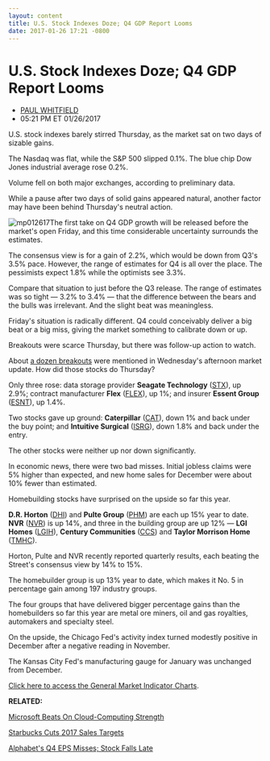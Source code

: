 ```yaml
---
layout: content
title: U.S. Stock Indexes Doze; Q4 GDP Report Looms
date: 2017-01-26 17:21 -0800
---
```



U.S. Stock Indexes Doze; Q4 GDP Report Looms
=============================================




* [PAUL WHITFIELD](https://www.investors.com/author/whitfieldp/ "Posts by PAUL WHITFIELD")
* 05:21 PM ET 01/26/2017







U.S. stock indexes barely stirred Thursday, as the market sat on two days of sizable gains.


The Nasdaq was flat, while the S&P 500 slipped 0.1%. The blue chip Dow Jones industrial average rose 0.2%.


Volume fell on both major exchanges, according to preliminary data.


While a pause after two days of solid gains appeared natural, another factor may have been behind Thursday's neutral action.


![mp012617](https://www.investors.com/wp-content/uploads/2017/01/MP012617-203x300.png)The first take on Q4 GDP growth will be released before the market's open Friday, and this time considerable uncertainty surrounds the estimates.


The consensus view is for a gain of 2.2%, which would be down from Q3's 3.5% pace. However, the range of estimates for Q4 is all over the place. The pessimists expect 1.8% while the optimists see 3.3%.


Compare that situation to just before the Q3 release. The range of estimates was so tight — 3.2% to 3.4% — that the difference between the bears and the bulls was irrelevant. And the slight beat was meaningless.


Friday's situation is radically different. Q4 could conceivably deliver a big beat or a big miss, giving the market something to calibrate down or up.


Breakouts were scarce Thursday, but there was follow-up action to watch.


About [a dozen breakouts](https://www.investors.com/market-trend/stock-market-today/stocks-peg-new-highs-building-sector-rises/) were mentioned in Wednesday's afternoon market update. How did those stocks do Thursday?


Only three rose: data storage provider **Seagate Technology** ([STX](https://research.investors.com/quote.aspx?symbol=STX)), up 2.9%; contract manufacturer **Flex** ([FLEX](https://research.investors.com/quote.aspx?symbol=FLEX)), up 1%; and insurer **Essent Group** ([ESNT](https://research.investors.com/quote.aspx?symbol=ESNT)), up 1.4%.


Two stocks gave up ground: **Caterpillar** ([CAT](https://research.investors.com/quote.aspx?symbol=CAT)), down 1% and back under the buy point; and **Intuitive Surgical** ([ISRG](https://research.investors.com/quote.aspx?symbol=ISRG)), down 1.8% and back under the entry.


The other stocks were neither up nor down significantly.


In economic news, there were two bad misses. Initial jobless claims were 5% higher than expected, and new home sales for December were about 10% fewer than estimated.


Homebuilding stocks have surprised on the upside so far this year.


**D.R. Horton** ([DHI](https://research.investors.com/quote.aspx?symbol=DHI)) and **Pulte Group** ([PHM](https://research.investors.com/quote.aspx?symbol=PHM)) are each up 15% year to date. **NVR** ([NVR](https://research.investors.com/quote.aspx?symbol=NVR)) is up 14%, and three in the building group are up 12% — **LGI Homes** ([LGIH](https://research.investors.com/quote.aspx?symbol=LGIH)), **Century Communities** ([CCS](https://research.investors.com/quote.aspx?symbol=CCS)) and **Taylor Morrison Home** ([TMHC](https://research.investors.com/quote.aspx?symbol=TMHC)).


Horton, Pulte and NVR recently reported quarterly results, each beating the Street's consensus view by 14% to 15%.


The homebuilder group is up 13% year to date, which makes it No. 5 in percentage gain among 197 industry groups.


The four groups that have delivered bigger percentage gains than the homebuilders so far this year are metal ore miners, oil and gas royalties, automakers and specialty steel.


On the upside, the Chicago Fed's activity index turned modestly positive in December after a negative reading in November.


The Kansas City Fed's manufacturing gauge for January was unchanged from December.


[Click here to access the General Market Indicator Charts](https://www.investors.com/wp-content/uploads/2017/01/IBD2601152547GMI.pdf).


**RELATED:**


[Microsoft Beats On Cloud-Computing Strength](https://www.investors.com/news/technology/microsoft-beats-q2-targets-on-cloud-computing-strength/)


[Starbucks Cuts 2017 Sales Targets](https://www.investors.com/news/what-to-expect-from-starbucks-q1-2017-earnings-after-the-close/)


[Alphabet's Q4 EPS Misses; Stock Falls Late](https://www.investors.com/news/technology/alphabet-q4-eps-misses-expectations-stock-falls-late/)




